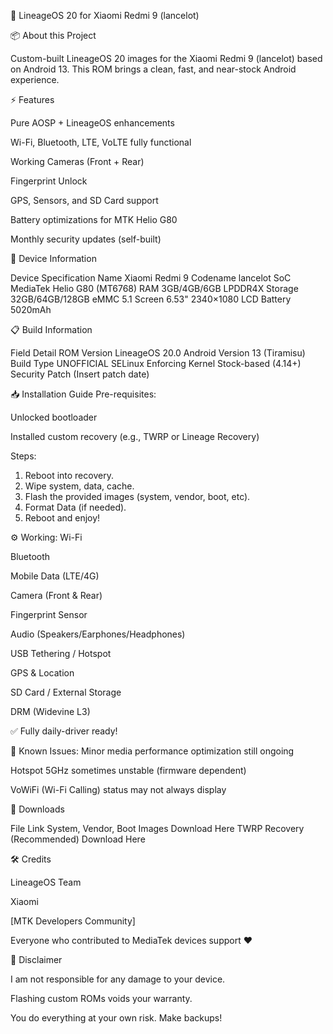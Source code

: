 📱 LineageOS 20 for Xiaomi Redmi 9 (lancelot)

📦 About this Project

Custom-built LineageOS 20 images for the Xiaomi Redmi 9 (lancelot) based on Android 13.
This ROM brings a clean, fast, and near-stock Android experience.

⚡ Features

Pure AOSP + LineageOS enhancements

Wi-Fi, Bluetooth, LTE, VoLTE fully functional

Working Cameras (Front + Rear)

Fingerprint Unlock

GPS, Sensors, and SD Card support

Battery optimizations for MTK Helio G80

Monthly security updates (self-built)

📱 Device Information

Device	Specification
Name	Xiaomi Redmi 9
Codename	lancelot
SoC	MediaTek Helio G80 (MT6768)
RAM	3GB/4GB/6GB LPDDR4X
Storage	32GB/64GB/128GB eMMC 5.1
Screen	6.53" 2340×1080 LCD
Battery	5020mAh


📋 Build Information

Field	Detail
ROM Version	LineageOS 20.0
Android Version	13 (Tiramisu)
Build Type	UNOFFICIAL
SELinux	Enforcing
Kernel	Stock-based (4.14+)
Security Patch	(Insert patch date)


📥 Installation Guide
Pre-requisites:

Unlocked bootloader

Installed custom recovery (e.g., TWRP or Lineage Recovery)

Steps:

1. Reboot into recovery.
2. Wipe system, data, cache.
3. Flash the provided images (system, vendor, boot, etc).
4. Format Data (if needed).
5. Reboot and enjoy!

⚙️ Working:
Wi-Fi

Bluetooth

Mobile Data (LTE/4G)

Camera (Front & Rear)

Fingerprint Sensor

Audio (Speakers/Earphones/Headphones)

USB Tethering / Hotspot

GPS & Location

SD Card / External Storage

DRM (Widevine L3)

✅ Fully daily-driver ready!

🚧 Known Issues:
Minor media performance optimization still ongoing

Hotspot 5GHz sometimes unstable (firmware dependent)

VoWiFi (Wi-Fi Calling) status may not always display

🔗 Downloads

File	Link
System, Vendor, Boot Images	Download Here
TWRP Recovery (Recommended)	Download Here

🛠 Credits

LineageOS Team

Xiaomi

[MTK Developers Community]

Everyone who contributed to MediaTek devices support ❤️

📜 Disclaimer


I am not responsible for any damage to your device.

Flashing custom ROMs voids your warranty.

You do everything at your own risk. Make backups!

